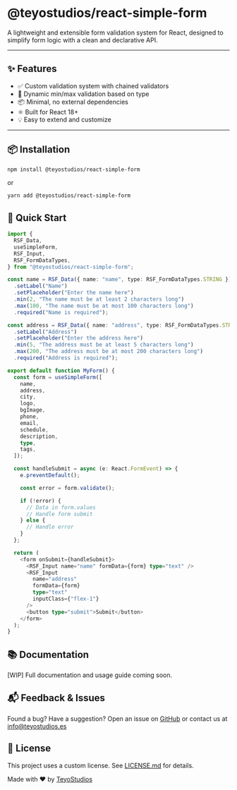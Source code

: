 # @teyostudios/react-simple-form

A lightweight and extensible form validation system for React, designed to simplify form logic with a clean and declarative API.

---

## ✨ Features

- ✅ Custom validation system with chained validators
- 🔄 Dynamic min/max validation based on type
- 📦 Minimal, no external dependencies
- ⚛️ Built for React 18+
- 💡 Easy to extend and customize

---

## 📦 Installation

```bash
npm install @teyostudios/react-simple-form
```

or

```bash
yarn add @teyostudios/react-simple-form
```

## 🚀 Quick Start

```typescript
import {
  RSF_Data,
  useSimpleForm,
  RSF_Input,
  RSF_FormDataTypes,
} from "@teyostudios/react-simple-form";

const name = RSF_Data({ name: "name", type: RSF_FormDataTypes.STRING })
  .setLabel("Name")
  .setPlaceholder("Enter the name here")
  .min(2, "The name must be at least 2 characters long")
  .max(100, "The name must be at most 100 characters long")
  .required("Name is required");

const address = RSF_Data({ name: "address", type: RSF_FormDataTypes.STRING })
  .setLabel("Address")
  .setPlaceholder("Enter the address here")
  .min(5, "The address must be at least 5 characters long")
  .max(200, "The address must be at most 200 characters long")
  .required("Address is required");

export default function MyForm() {
  const form = useSimpleForm([
    name,
    address,
    city,
    logo,
    bgImage,
    phone,
    email,
    schedule,
    description,
    type,
    tags,
  ]);

  const handleSubmit = async (e: React.FormEvent) => {
    e.preventDefault();

    const error = form.validate();

    if (!error) {
      // Data in form.values
      // Handle form submit
    } else {
      // Handle error
    }
  };

  return (
    <form onSubmit={handleSubmit}>
      <RSF_Input name="name" formData={form} type="text" />
      <RSF_Input
        name="address"
        formData={form}
        type="text"
        inputClass={"flex-1"}
      />
      <button type="submit">Submit</button>
    </form>
  );
}
```

## 📚 Documentation

[WIP] Full documentation and usage guide coming soon.

## 📬 Feedback & Issues

Found a bug? Have a suggestion? Open an issue on [GitHub](https://github.com/TeyoStudios/react-simple-form/issues) or contact us at [info@teyostudios.es](mailto:info@teyostudios.es)

## 📄 License

This project uses a custom license. See [LICENSE.md](./LICENSE.md) for details.

Made with ❤️ by [TeyoStudios](https://teyostudios.es)

